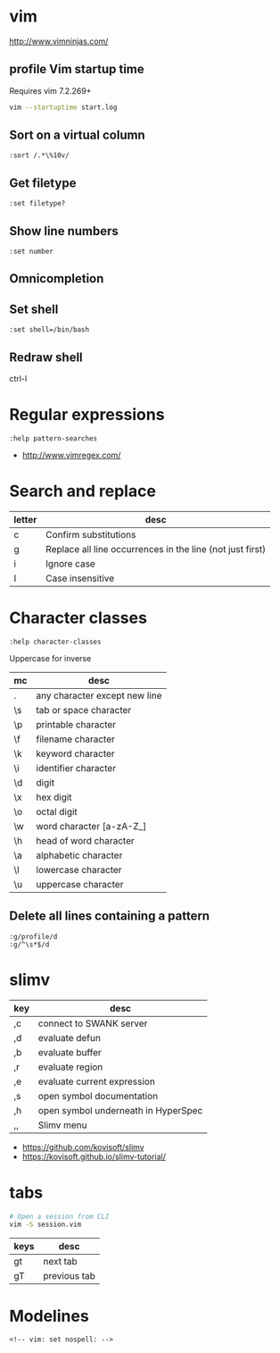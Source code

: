 # vim

<http://www.vimninjas.com/>

## profile Vim startup time

Requires vim 7.2.269+

```bash
vim --startuptime start.log
```

## Sort on a virtual column

```text
:sort /.*\%10v/
```

## Get filetype

```text
:set filetype?
```

## Show line numbers

```text
:set number
```

## Omnicompletion

<C-X><C-O>

## Set shell

```
:set shell=/bin/bash
```

## Redraw shell

ctrl-l

# Regular expressions

`:help pattern-searches`

- http://www.vimregex.com/

 # Search and replace

letter | desc
---    | ---
c      | Confirm substitutions
g      | Replace all line occurrences in the line (not just first)
i      | Ignore case
I      | Case insensitive

 # Character classes

`:help character-classes`

Uppercase for inverse 

mc  | desc
--- | ---
.   | any character except new line
\s  | tab or space character
\p  | printable character
\f  | filename character
\k  | keyword character
\i  | identifier character
\d  | digit
\x  | hex digit
\o  | octal digit
\w  | word character [a-zA-Z_]
\h  | head of word character
\a  | alphabetic character
\l  | lowercase character
\u  | uppercase character

## Delete all lines containing a pattern

```text
:g/profile/d
:g/^\s*$/d
```

# slimv

key | desc
--- | ---
,c  | connect to SWANK server
,d  | evaluate defun
,b  | evaluate buffer
,r  | evaluate region
,e  | evaluate current expression
,s  | open symbol documentation
,h  | open symbol underneath in HyperSpec
,,  | Slimv menu

* https://github.com/kovisoft/slimv
* https://kovisoft.github.io/slimv-tutorial/

# tabs

```bash
# Open a session from CLI
vim -S session.vim
```

keys | desc
---  | ---
gt   | next tab
gT   | previous tab

# Modelines

```
<!-- vim: set nospell: -->
```

<!-- vim: set nospell: -->
